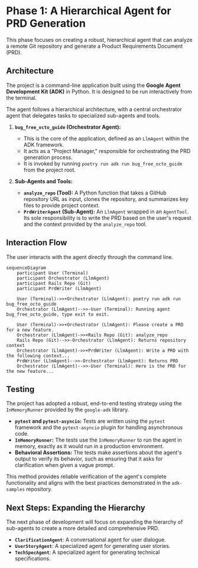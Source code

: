 # Phase 1: A Hierarchical Agent for PRD Generation

This phase focuses on creating a robust, hierarchical agent that can analyze a remote Git repository and generate a Product Requirements Document (PRD).

## Architecture

The project is a command-line application built using the **Google Agent Development Kit (ADK)** in Python. It is designed to be run interactively from the terminal.

The agent follows a hierarchical architecture, with a central orchestrator agent that delegates tasks to specialized sub-agents and tools.

1.  **`bug_free_octo_guide` (Orchestrator Agent):**
    *   This is the core of the application, defined as an `LlmAgent` within the ADK framework.
    *   It acts as a "Project Manager," responsible for orchestrating the PRD generation process.
    *   It is invoked by running `poetry run adk run bug_free_octo_guide` from the project root.

2.  **Sub-Agents and Tools:**
    *   **`analyze_repo` (Tool):** A Python function that takes a GitHub repository URL as input, clones the repository, and summarizes key files to provide project context.
    *   **`PrdWriterAgent` (Sub-Agent):** An `LlmAgent` wrapped in an `AgentTool`. Its sole responsibility is to write the PRD based on the user's request and the context provided by the `analyze_repo` tool.

## Interaction Flow

The user interacts with the agent directly through the command line.

```mermaid
sequenceDiagram
    participant User (Terminal)
    participant Orchestrator (LlmAgent)
    participant Rails Repo (Git)
    participant PrdWriter (LlmAgent)

    User (Terminal)->>+Orchestrator (LlmAgent): poetry run adk run bug_free_octo_guide
    Orchestrator (LlmAgent)-->>-User (Terminal): Running agent bug_free_octo_guide, type exit to exit.
    
    User (Terminal)->>+Orchestrator (LlmAgent): Please create a PRD for a new feature.
    Orchestrator (LlmAgent)->>+Rails Repo (Git): analyze_repo
    Rails Repo (Git)-->>-Orchestrator (LlmAgent): Returns repository context
    Orchestrator (LlmAgent)->>+PrdWriter (LlmAgent): Write a PRD with the following context...
    PrdWriter (LlmAgent)-->>-Orchestrator (LlmAgent): Returns PRD
    Orchestrator (LlmAgent)-->>-User (Terminal): Here is the PRD for the new feature...
```

## Testing

The project has adopted a robust, end-to-end testing strategy using the `InMemoryRunner` provided by the `google-adk` library.

*   **`pytest` and `pytest-asyncio`:** Tests are written using the `pytest` framework and the `pytest-asyncio` plugin for handling asynchronous code.
*   **`InMemoryRunner`:** The tests use the `InMemoryRunner` to run the agent in memory, exactly as it would run in a production environment.
*   **Behavioral Assertions:** The tests make assertions about the agent's output to verify its behavior, such as ensuring that it asks for clarification when given a vague prompt.

This method provides reliable verification of the agent's complete functionality and aligns with the best practices demonstrated in the `adk-samples` repository.

## Next Steps: Expanding the Hierarchy

The next phase of development will focus on expanding the hierarchy of sub-agents to create a more detailed and comprehensive PRD.

*   **`ClarificationAgent`**: A conversational agent for user dialogue.
*   **`UserStoryAgent`**: A specialized agent for generating user stories.
*   **`TechSpecAgent`**: A specialized agent for generating technical specifications.